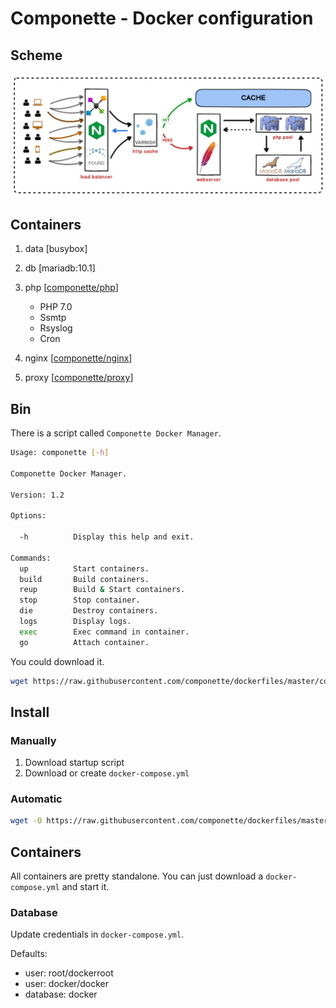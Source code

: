 # Componette - Docker configuration

## Scheme

![Server scheme](https://raw.githubusercontent.com/componette/dockerfiles/master/_doc/server.jpg)

## Containers

1. data [busybox] 

2. db [mariadb:10.1]

4. php [[componette/php](https://github.com/componette/dockerfiles/blob/master/php)]
    - PHP 7.0
    - Ssmtp
    - Rsyslog
    - Cron

5. nginx [[componette/nginx](https://github.com/componette/dockerfiles/blob/master/nginx)]

6. proxy [[componette/proxy](https://github.com/componette/dockerfiles/blob/master/proxy)]

## Bin

There is a script called `Componette Docker Manager`.

```sh
Usage: componette [-h]

Componette Docker Manager.

Version: 1.2

Options:

  -h          Display this help and exit.

Commands:
  up          Start containers.
  build       Build containers.
  reup        Build & Start containers.
  stop        Stop container.
  die         Destroy containers.
  logs        Display logs.
  exec        Exec command in container.
  go          Attach container.
```

You could download it.

```sh
wget https://raw.githubusercontent.com/componette/dockerfiles/master/componette
```

## Install

### Manually

1. Download startup script
2. Download or create `docker-compose.yml`

### Automatic

```sh
wget -O https://raw.githubusercontent.com/componette/dockerfiles/master/componette-installer | bash
```

## Containers

All containers are pretty standalone. You can just download a `docker-compose.yml` and start it.

### Database

Update credentials in `docker-compose.yml`.

Defaults:
- user: root/dockerroot
- user: docker/docker
- database: docker
